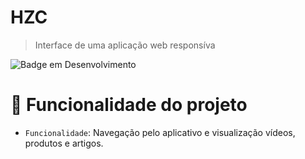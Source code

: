 <h1>HZC</h1> 

>Interface de uma aplicação web responsíva

![Badge em Desenvolvimento](https://img.shields.io/badge/Status-Finished-green)

# :hammer: Funcionalidade do projeto 
- `Funcionalidade`: Navegação pelo aplicativo e visualização vídeos, produtos e artigos.




